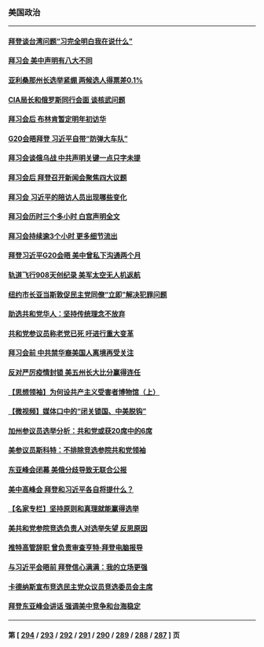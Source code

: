### 美国政治
---
#### [拜登谈台湾问题“习完全明白我在说什么”](../../pages/ncid1078159/n13865834.md) 
#### [拜习会 美中声明有八大不同](../../pages/ncid1078159/n13865838.md) 
#### [亚利桑那州长选举紧绷 两候选人得票差0.1%](../../pages/ncid1078159/n13865764.md) 
#### [CIA局长和俄罗斯同行会面 谈核武问题](../../pages/ncid1078159/n13865745.md) 
#### [拜习会后 布林肯暂定明年初访华](../../pages/ncid1078159/n13865785.md) 
#### [G20会晤拜登 习近平自带“防弹大车队”](../../pages/ncid1078159/n13865743.md) 
#### [拜习会谈俄乌战 中共声明关键一点只字未提](../../pages/ncid1078159/n13865753.md) 
#### [拜习会后 拜登召开新闻会聚焦四大议题](../../pages/ncid1078159/n13865752.md) 
#### [拜习会 习近平的陪访人员出现哪些变化](../../pages/ncid1078159/n13865749.md) 
#### [拜习会历时三个多小时 白宫声明全文](../../pages/ncid1078159/n13865750.md) 
#### [拜习会持续逾3个小时 更多细节流出](../../pages/ncid1078159/n13865697.md) 
#### [拜登习近平G20会晤 美中曾私下沟通两个月](../../pages/ncid1078159/n13865617.md) 
#### [轨道飞行908天创纪录 美军太空无人机返航](../../pages/ncid1078159/n13865568.md) 
#### [纽约市长亚当斯敦促民主党同僚“立即”解决犯罪问题](../../pages/ncid1078159/n13865385.md) 
#### [助选共和党华人：坚持传统理念不放弃](../../pages/ncid1078159/n13865355.md) 
#### [共和党参议员称老党已死 吁进行重大变革](../../pages/ncid1078159/n13865301.md) 
#### [拜习会前 中共禁华裔美国人离境再受关注](../../pages/ncid1078159/n13865282.md) 
#### [反对严厉疫情封锁 美五州长大比分赢得连任](../../pages/ncid1078159/n13865180.md) 
#### [【思想领袖】为何设共产主义受害者博物馆（上）](../../pages/ncid1078159/n13864792.md) 
#### [【微视频】媒体口中的“闭关锁国、中美脱钩”](../../pages/ncid1078159/n13865110.md) 
#### [加州参议员选举分析：共和党或获20席中的6席](../../pages/ncid1078159/n13865253.md) 
#### [美参议员斯科特：不排除竞选参院共和党领袖](../../pages/ncid1078159/n13865215.md) 
#### [东亚峰会闭幕 美俄分歧导致无联合公报](../../pages/ncid1078159/n13865227.md) 
#### [美中高峰会 拜登和习近平各自将提什么？](../../pages/ncid1078159/n13865184.md) 
#### [【名家专栏】坚持原则和真理就能赢得选举](../../pages/ncid1078159/n13865086.md) 
#### [美共和党参院竞选负责人对选举失望 反思原因](../../pages/ncid1078159/n13865166.md) 
#### [推特高管辞职 曾负责审查亨特‧拜登电脑报导](../../pages/ncid1078159/n13865162.md) 
#### [与习近平会晤前 拜登信心满满：我的立场更强](../../pages/ncid1078159/n13865043.md) 
#### [卡德纳斯宣布竞选民主党众议员竞选委员会主席](../../pages/ncid1078159/n13863688.md) 
#### [拜登东亚峰会讲话 强调美中竞争和台海稳定](../../pages/ncid1078159/n13865106.md) 

---
#### 第 [ [294](./294.md) / [293](./293.md) / [292](./292.md) / [291](./291.md) / [290](./290.md) / [289](./289.md) / [288](./288.md) / [287](./287.md) ] 页
